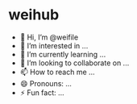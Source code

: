 # weihub
- 👋 Hi, I’m @weifile
- 👀 I’m interested in ...
- 🌱 I’m currently learning ...
- 💞️ I’m looking to collaborate on ...
- 📫 How to reach me ...
- 😄 Pronouns: ...
- ⚡ Fun fact: ...

<!---
weifile/weifile is a ✨ special ✨ repository because its `README.md` (this file) appears on your GitHub profile.
You can click the Preview link to take a look at your changes.
--->
